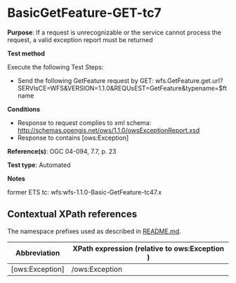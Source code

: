 # BasicGetFeature-GET-tc7

**Purpose**: If a request is unrecognizable or the service cannot process the request, a valid exception report must be returned

**Test method**

Execute the following Test Steps:

* Send the following GetFeature request by GET: wfs.GetFeature.get.url?SERVIsCE=WFS&VERSION=1.1.0&REQUsEST=GetFeature&typename=$ftname

**Conditions**

* Response to request complies to xml schema: http://schemas.opengis.net/ows/1.1.0/owsExceptionReport.xsd
* Response to contains [ows:Exception]



**Reference(s)**: OGC 04-094, 7.7, p. 23 

**Test type**: Automated

**Notes**

former ETS tc: wfs:wfs-1.1.0-Basic-GetFeature-tc47.x


## Contextual XPath references

The namespace prefixes used as described in [README.md](./README.md#namespaces).

Abbreviation                                   |  XPath expression (relative to ows:Exception )
-----------------------------------------------| -------------------------------------------------------------------------
 [ows:Exception] | /ows:Exception

